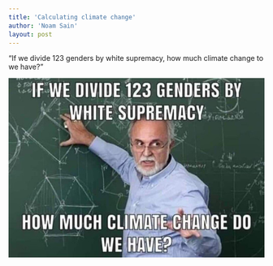 ```yaml
---
title: 'Calculating climate change'
author: 'Noam Sain'
layout: post
---
```


“If we divide 123 genders by white supremacy, how much climate change to we have?”

![Calculating climate change](/assets/2023/2023-02-climate-change.jpg "Calculating climate change")
